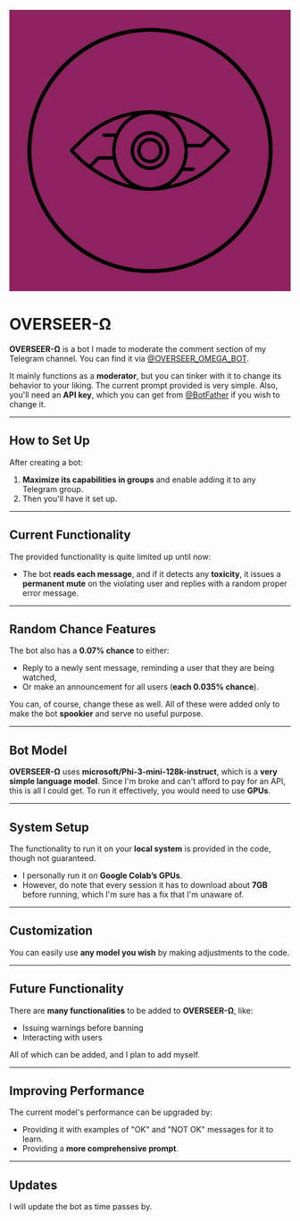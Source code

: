 ![OVERSEER-Ω Image](https://github.com/KzrLancelotV2/OVERSEER--/blob/main/photo_2025-02-15_20-59-53.jpg)


# **OVERSEER-Ω**

**OVERSEER-Ω** is a bot I made to moderate the comment section of my Telegram channel. You can find it via [@OVERSEER_OMEGA_BOT](https://t.me/OVERSEER_OMEGA_BOT).

It mainly functions as a **moderator**, but you can tinker with it to change its behavior to your liking. The current prompt provided is very simple. Also, you'll need an **API key**, which you can get from [@BotFather](https://t.me/BotFather) if you wish to change it.

---

## **How to Set Up**

After creating a bot:

1. **Maximize its capabilities in groups** and enable adding it to any Telegram group.
2. Then you'll have it set up.

---

## **Current Functionality**

The provided functionality is quite limited up until now:

- The bot **reads each message**, and if it detects any **toxicity**, it issues a **permanent mute** on the violating user and replies with a random proper error message.

---

## **Random Chance Features**

The bot also has a **0.07% chance** to either:

- Reply to a newly sent message, reminding a user that they are being watched,  
- Or make an announcement for all users (**each 0.035% chance**).

You can, of course, change these as well. All of these were added only to make the bot **spookier** and serve no useful purpose.

---

## **Bot Model**

**OVERSEER-Ω** uses **microsoft/Phi-3-mini-128k-instruct**, which is a **very simple language model**. Since I'm broke and can't afford to pay for an API, this is all I could get. To run it effectively, you would need to use **GPUs**.

---

## **System Setup**

The functionality to run it on your **local system** is provided in the code, though not guaranteed. 

- I personally run it on **Google Colab’s GPUs**. 
- However, do note that every session it has to download about **7GB** before running, which I'm sure has a fix that I'm unaware of.

---

## **Customization**

You can easily use **any model you wish** by making adjustments to the code.

---

## **Future Functionality**

There are **many functionalities** to be added to **OVERSEER-Ω**, like:

- Issuing warnings before banning  
- Interacting with users

All of which can be added, and I plan to add myself.

---

## **Improving Performance**

The current model's performance can be upgraded by:

- Providing it with examples of "OK" and "NOT OK" messages for it to learn.  
- Providing a **more comprehensive prompt**.

---

## **Updates**

I will update the bot as time passes by.







